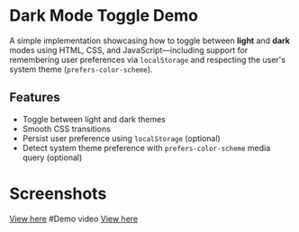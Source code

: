 # Dark Mode Toggle Demo

A simple implementation showcasing how to toggle between **light** and **dark** modes using HTML, CSS, and JavaScript—including support for remembering user preferences via `localStorage` and respecting the user's system theme (`prefers-color-scheme`).

##  Features

- Toggle between light and dark themes  
- Smooth CSS transitions  
- Persist user preference using `localStorage` (optional)  
- Detect system theme preference with `prefers-color-scheme` media query (optional)
# Screenshots
[View here](https://drive.google.com/file/d/1xF6NYcIx16CEfiB0aJXTDGguCUAUxIof/view?usp=sharing)
#Demo video
[View here](https://drive.google.com/file/d/1zIaBBU83IBTGQEZXBaXnn9I_6dpuFgjs/view?usp=sharing)
